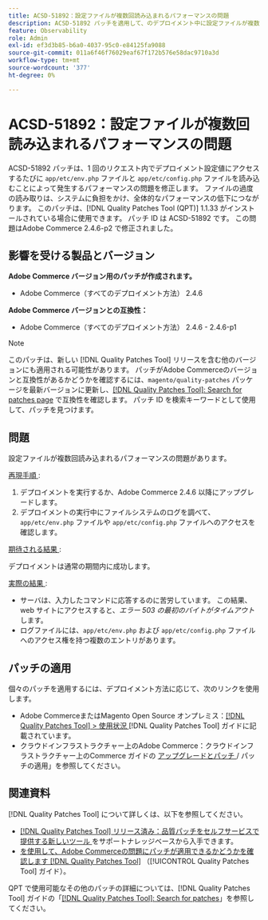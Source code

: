 ```yaml
---
title: ACSD-51892：設定ファイルが複数回読み込まれるパフォーマンスの問題
description: ACSD-51892 パッチを適用して、のデプロイメント中に設定ファイルが複数回読み込まれるAdobe Commerceのパフォーマンスの問題を修正してください。
feature: Observability
role: Admin
exl-id: ef3d3b85-b6a0-4037-95c0-e84125fa9088
source-git-commit: 011a6f46f76029eaf67f172b576e58dac9710a3d
workflow-type: tm+mt
source-wordcount: '377'
ht-degree: 0%

---
```


# ACSD-51892：設定ファイルが複数回読み込まれるパフォーマンスの問題

ACSD-51892 パッチは、1 回のリクエスト内でデプロイメント設定値にアクセスするたびに `app/etc/env.php` ファイルと `app/etc/config.php` ファイルを読み込むことによって発生するパフォーマンスの問題を修正します。 ファイルの過度の読み取りは、システムに負担をかけ、全体的なパフォーマンスの低下につながります。 このパッチは、[!DNL Quality Patches Tool (QPT)] 1.1.33 がインストールされている場合に使用できます。 パッチ ID は ACSD-51892 です。 この問題はAdobe Commerce 2.4.6-p2 で修正されました。

## 影響を受ける製品とバージョン

**Adobe Commerce バージョン用のパッチが作成されます。**

* Adobe Commerce（すべてのデプロイメント方法） 2.4.6

**Adobe Commerce バージョンとの互換性：**

* Adobe Commerce（すべてのデプロイメント方法） 2.4.6 - 2.4.6-p1

>[!NOTE]
>
>このパッチは、新しい [!DNL Quality Patches Tool] リリースを含む他のバージョンにも適用される可能性があります。 パッチがAdobe Commerceのバージョンと互換性があるかどうかを確認するには、`magento/quality-patches` パッケージを最新バージョンに更新し、[[!DNL Quality Patches Tool]: Search for patches page](https://experienceleague.adobe.com/tools/commerce-quality-patches/index.html?lang=ja) で互換性を確認します。 パッチ ID を検索キーワードとして使用して、パッチを見つけます。

## 問題

設定ファイルが複数回読み込まれるパフォーマンスの問題があります。

<u> 再現手順 </u>:

1. デプロイメントを実行するか、Adobe Commerce 2.4.6 以降にアップグレードします。
1. デプロイメントの実行中にファイルシステムのログを調べて、`app/etc/env.php` ファイルや `app/etc/config.php` ファイルへのアクセスを確認します。

<u> 期待される結果 </u>:

デプロイメントは通常の期間内に成功します。

<u> 実際の結果 </u>:

* サーバは、入力したコマンドに応答するのに苦労しています。 この結果、web サイトにアクセスすると、*エラー 503 の最初のバイトがタイムアウト* します。
* ログファイルには、`app/etc/env.php` および `app/etc/config.php` ファイルへのアクセス権を持つ複数のエントリがあります。

## パッチの適用

個々のパッチを適用するには、デプロイメント方法に応じて、次のリンクを使用します。

* Adobe CommerceまたはMagento Open Source オンプレミス：[[!DNL Quality Patches Tool] > 使用状況 ](/help/tools/quality-patches-tool/usage.md) [!DNL Quality Patches Tool] ガイドに記載されています。
* クラウドインフラストラクチャー上のAdobe Commerce：クラウドインフラストラクチャー上のCommerce ガイドの [ アップグレードとパッチ ](https://experienceleague.adobe.com/docs/commerce-cloud-service/user-guide/develop/upgrade/apply-patches.html?lang=ja)/ パッチの適用」を参照してください。

## 関連資料

[!DNL Quality Patches Tool] について詳しくは、以下を参照してください。

* [[!DNL Quality Patches Tool]  リリース済み：品質パッチをセルフサービスで提供する新しいツール ](https://experienceleague.adobe.com/ja/docs/commerce-operations/tools/quality-patches-tool/quality-patches-tool-to-self-serve-quality-patches) をサポートナレッジベースから入手できます。
* [ を使用して、Adobe Commerceの問題にパッチが適用できるかどうかを確認します  [!DNL Quality Patches Tool]](/help/tools/quality-patches-tool/patches-available-in-qpt/check-patch-for-magento-issue-with-magento-quality-patches.md) （[!UICONTROL Quality Patches Tool] ガイド）。


QPT で使用可能なその他のパッチの詳細については、[!DNL Quality Patches Tool] ガイドの「[[!DNL Quality Patches Tool]: Search for patches](https://experienceleague.adobe.com/tools/commerce-quality-patches/index.html?lang=ja)」を参照してください。
